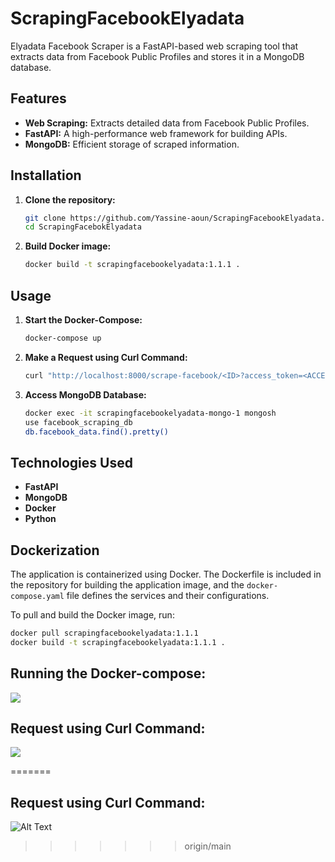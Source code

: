 # ScrapingFacebookElyadata
Elyadata Facebook Scraper is a FastAPI-based web scraping tool that extracts data from Facebook Public Profiles and stores it in a MongoDB database.

## Features

- **Web Scraping:** Extracts detailed data from Facebook Public Profiles.
- **FastAPI:** A high-performance web framework for building APIs.
- **MongoDB:** Efficient storage of scraped information.

## Installation

1. **Clone the repository:**

    ```bash
    git clone https://github.com/Yassine-aoun/ScrapingFacebookElyadata.git
    cd ScrapingFacebokElyadata
    ```

2. **Build Docker image:**

    ```bash
    docker build -t scrapingfacebookelyadata:1.1.1 .
    ```

## Usage

1. **Start the Docker-Compose:**

    ```bash
    docker-compose up
    ```

2. **Make a Request using Curl Command:**

    ```bash
    curl "http://localhost:8000/scrape-facebook/<ID>?access_token=<ACCESS_TOKEN>"
    ```

3. **Access MongoDB Database:**

    ```bash
    docker exec -it scrapingfacebookelyadata-mongo-1 mongosh
    use facebook_scraping_db
    db.facebook_data.find().pretty()
    ```

## Technologies Used

- **FastAPI**
- **MongoDB**
- **Docker**
- **Python**

## Dockerization

The application is containerized using Docker. The Dockerfile is included in the repository for building the application image, and the `docker-compose.yaml` file defines the services and their configurations.

To pull and build the Docker image, run:

```bash
docker pull scrapingfacebookelyadata:1.1.1
docker build -t scrapingfacebookelyadata:1.1.1 .
```
## Running the Docker-compose:
![][def]


[def]: Téléchargements/cap2.png
## Request using Curl Command:
![][def]


[def]: Téléchargements/cap1.png
=======
## Request using Curl Command:
![Alt Text]([URL](https://ibb.co/0D9gs78)https://ibb.co/0D9gs78)


>>>>>>> origin/main
